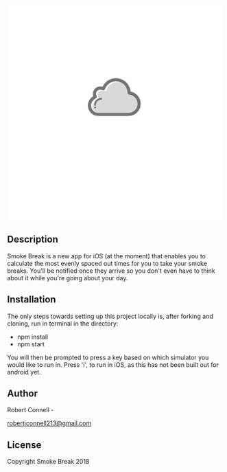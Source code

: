![](https://raw.githubusercontent.com/robertconnell/smokeapp-frontend/master/assets/smokebreakLogo.png)

## Description

Smoke Break is a new app for iOS (at the moment) that enables you to calculate the most evenly spaced out times for you to take your smoke breaks. You'll be notified once they arrive so you don't even have to think about it while you're going about your day.

## Installation

The only steps towards setting up this project locally is, after forking and cloning, run in terminal in the directory:

* npm install
* npm start

You will then be prompted to press a key based on which simulator you would like to run in. Press 'i', to run in iOS, as this has not been built out for android yet.

## Author

Robert Connell -

robertjconnell213@gmail.com

## License

Copyright Smoke Break 2018
